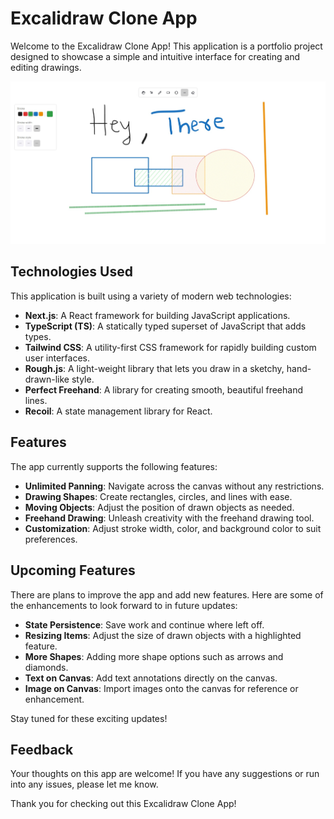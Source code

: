 # Excalidraw Clone App

Welcome to the Excalidraw Clone App! This application is a portfolio project designed to showcase a simple and intuitive interface for creating and editing drawings. 

![App-Poster](./assets/excalidraw-clone-poster.jpeg)

## Technologies Used

This application is built using a variety of modern web technologies:

- **Next.js**: A React framework for building JavaScript applications.
- **TypeScript (TS)**: A statically typed superset of JavaScript that adds types.
- **Tailwind CSS**: A utility-first CSS framework for rapidly building custom user interfaces.
- **Rough.js**: A light-weight library that lets you draw in a sketchy, hand-drawn-like style.
- **Perfect Freehand**: A library for creating smooth, beautiful freehand lines.
- **Recoil**: A state management library for React.

## Features

The app currently supports the following features:

- **Unlimited Panning**: Navigate across the canvas without any restrictions.
- **Drawing Shapes**: Create rectangles, circles, and lines with ease.
- **Moving Objects**: Adjust the position of drawn objects as needed.
- **Freehand Drawing**: Unleash creativity with the freehand drawing tool.
- **Customization**: Adjust stroke width, color, and background color to suit preferences.

## Upcoming Features

There are plans to improve the app and add new features. Here are some of the enhancements to look forward to in future updates:

- **State Persistence**: Save work and continue where left off.
- **Resizing Items**: Adjust the size of drawn objects with a highlighted feature.
- **More Shapes**: Adding more shape options such as arrows and diamonds.
- **Text on Canvas**: Add text annotations directly on the canvas.
- **Image on Canvas**: Import images onto the canvas for reference or enhancement.

Stay tuned for these exciting updates!

## Feedback

Your thoughts on this app are welcome! If you have any suggestions or run into any issues, please let me know.

Thank you for checking out this Excalidraw Clone App!

